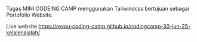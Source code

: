 Tugas MINI CODEING CAMP menggunakan Tailwindcss bertujuan sebagai Portofolio Website.

Live website https://revou-coding-camp.github.io/codingcamp-30-jun-25-kelalenajalah/
